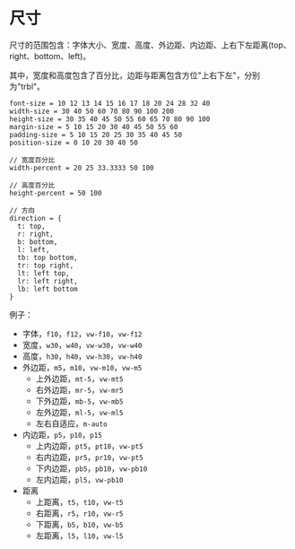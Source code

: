 # 尺寸

尺寸的范围包含：字体大小、宽度、高度、外边距、内边距、上右下左距离(top、right、bottom、left)。

其中，宽度和高度包含了百分比，边距与距离包含方位"上右下左"，分别为"trbl"。 

```stylus
font-size = 10 12 13 14 15 16 17 18 20 24 28 32 40
width-size = 30 40 50 60 70 80 90 100 200
height-size = 30 35 40 45 50 55 60 65 70 80 90 100
margin-size = 5 10 15 20 30 40 45 50 55 60
padding-size = 5 10 15 20 25 30 35 40 45 50
position-size = 0 10 20 30 40 50

// 宽度百分比
width-percent = 20 25 33.3333 50 100

// 高度百分比
height-percent = 50 100

// 方向
direction = {
  t: top,
  r: right, 
  b: bottom,
  l: left,
  tb: top bottom,
  tr: top right,
  lt: left top,
  lr: left right,
  lb: left bottom  
}
```

例子：

- 字体，`f10`，`f12`，`vw-f10`，`vw-f12`
- 宽度，`w30`，`w40`，`vw-w30`，`vw-w40`
- 高度，`h30`，`h40`，`vw-h30`，`vw-h40`
- 外边距，`m5`，`m10`，`vw-m10`，`vw-m5`
  - 上外边距，`mt-5`，`vw-mt5`
  - 右外边距，`mr-5`，`vw-mr5`
  - 下外边距，`mb-5`，`vw-mb5`
  - 左外边距，`ml-5`，`vw-ml5`
  - 左右自适应，`m-auto` 
- 内边距，`p5`，`p10`，`p15`
  - 上内边距，`pt5`，`pt10`，`vw-pt5`
  - 右内边距，`pr5`，`pr10`，`vw-pt5`
  - 下内边距，`pb5`，`pb10`，`vw-pb10`
  - 左内边距，`pl5`，`vw-pb10`
- 距离
  - 上距离，`t5`，`t10`，`vw-t5`
  - 右距离，`r5`，`r10`，`vw-r5`
  - 下距离，`b5`，`b10`，`vw-b5`
  - 左距离，`l5`，`l10`，`vw-l5`
